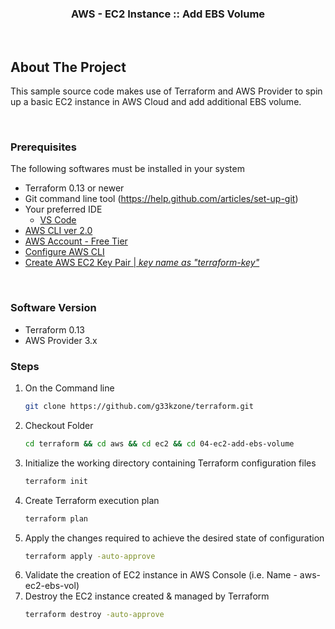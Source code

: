 <p align="center">
  <h3 align="center">AWS - EC2 Instance :: Add EBS Volume</h3>
</p>

<br/>

<!-- ABOUT THE PROJECT -->
## About The Project
This sample source code makes use of Terraform and AWS Provider to spin up a basic EC2 instance in AWS Cloud and add additional EBS volume.

<br/>

### Prerequisites
The following softwares must be installed in your system
* Terraform 0.13 or newer
* Git command line tool (https://help.github.com/articles/set-up-git)
* Your preferred IDE
  * [VS Code](https://code.visualstudio.com)
* [AWS CLI ver 2.0](https://docs.aws.amazon.com/cli/latest/userguide/install-cliv2.html)
* [AWS Account - Free Tier](https://aws.amazon.com/free)
* [Configure AWS CLI](https://docs.aws.amazon.com/cli/latest/userguide/cli-configure-quickstart.html)
* [Create AWS EC2 Key Pair | _key name as "terraform-key"_](https://docs.aws.amazon.com/AWSEC2/latest/UserGuide/ec2-key-pairs.html#prepare-key-pair)

<br/>

<!-- Software Version -->
### Software Version
* Terraform 0.13
* AWS Provider 3.x

### Steps
1. On the Command line
   ```sh
   git clone https://github.com/g33kzone/terraform.git
   ```
2. Checkout Folder
   ```sh
   cd terraform && cd aws && cd ec2 && cd 04-ec2-add-ebs-volume
   ```
3. Initialize the working directory containing Terraform configuration files
   ```sh
   terraform init
   ```
4. Create Terraform execution plan
   ```sh
   terraform plan
   ```
5. Apply the changes required to achieve the desired state of configuration
   ```sh
   terraform apply -auto-approve
   ```
6. Validate the creation of EC2 instance in AWS Console (i.e. Name - aws-ec2-ebs-vol)
7. Destroy the EC2 instance created & managed by Terraform
   ```sh
   terraform destroy -auto-approve
   ```